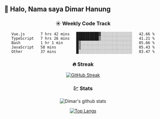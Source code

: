 ## 👋 Halo, Nama saya **Dimar Hanung**

<center>

### :sunny: Weekly Code Track
<!--START_SECTION:waka-->

```text
Vue.js       7 hrs 42 mins   ██████████▓░░░░░░░░░░░░░░   42.66 %
TypeScript   7 hrs 26 mins   ██████████▒░░░░░░░░░░░░░░   41.21 %
Bash         1 hr 1 min      █▒░░░░░░░░░░░░░░░░░░░░░░░   05.66 %
JavaScript   58 mins         █▒░░░░░░░░░░░░░░░░░░░░░░░   05.43 %
Other        37 mins         █░░░░░░░░░░░░░░░░░░░░░░░░   03.47 %
```

<!--END_SECTION:waka-->

### :fire: Streak

[![GitHub Streak](http://github-readme-streak-stats.herokuapp.com?user=dimar-hanung)](https://git.io/streak-stats)

### :chart: Stats

![Dimar's github stats](https://github-readme-stats.vercel.app/api?username=dimar-hanung&show_icons=true&theme=vue)

[![Top Langs](https://github-readme-stats.vercel.app/api/top-langs/?username=dimar-hanung)](#)

</center>
